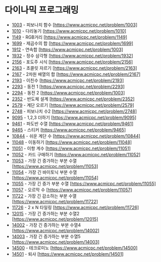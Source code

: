 # 다이나믹 프로그래밍

- [1003](1003/) - 피보나치 함수 [https://www.acmicpc.net/problem/1003]
- [1010](1010/) - 다리놓기 [https://www.acmicpc.net/problem/1010]
- [1149](1149/) - RGB거리 [https://www.acmicpc.net/problem/1149]
- [1699](1699/) - 제곱수의 합 [https://www.acmicpc.net/problem/1699]
- [1912](1912/) - 연속합 [https://www.acmicpc.net/problem/1003]
- [1932](1932/) - 정수 삼각형 [https://www.acmicpc.net/problem/1932]
- [2156](2156/) - 포도주 시식 [https://www.acmicpc.net/problem/2156]
- [2163](2163/) - 초콜릿 자르기 [https://www.acmicpc.net/problem/2163]
- [2167](2167/) - 2차원 배열의 합 [https://www.acmicpc.net/problem/2167]
- [2193](2193/) - 이친수 [https://www.acmicpc.net/problem/2193]
- [2293](2293/) - 동전 1 [https://www.acmicpc.net/problem/2293]
- [2294](2294/) - 동전 2 [https://www.acmicpc.net/problem/1003]
- [2352](2352/) - 반도체 설계 [https://www.acmicpc.net/problem/2352]
- [2579](2579/) - 계단 오르기 [https://www.acmicpc.net/problem/2579]
- [2748](2748/) - 피보나치 수2 [https://www.acmicpc.net/problem/2748]
- [9095](9095/) - 1,2,3 더하기 [https://www.acmicpc.net/problem/9095]
- [9461](9461/) - 파도반 수열 [https://www.acmicpc.net/problem/9461]
- [9465](9465/) - 스티커 [https://www.acmicpc.net/problem/9465]
- [10844](10844/) - 쉬운 계단 수 [https://www.acmicpc.net/problem/10844]
- [11048](11048/) - 이동하기 [https://www.acmicpc.net/problem/11048]
- [11051](11051/) - 이항 계수 [https://www.acmicpc.net/problem/11051]
- [11052](11052/) - 카드 구매하기 [https://www.acmicpc.net/problem/11052]
- [11053](11053/) - 가장 긴 증가하는 부분 수열 [https://www.acmicpc.net/problem/11053]
- [11054](11054/) - 가장 긴 바이토닉 부분 수열 [https://www.acmicpc.net/problem/11054]
- [11055](11055/) - 가장 긴 증가 부분 수열 [https://www.acmicpc.net/problem/11055]
- [11057](11057/) - 오르막 수 [https://www.acmicpc.net/problem/11057]
- [11722](11722/) - 가장 긴 감소하는 부분 수열 [https://www.acmicpc.net/problem/11722]
- [11726](11726/) - 2 x N 타일링 [https://www.acmicpc.net/problem/11726]
- [12015](12015/) - 가장 긴 증가하는 부분 수열2 [https://www.acmicpc.net/problem/12015]
- [14002](14002/) - 가장 긴 증가하는 부분 수열4 [https://www.acmicpc.net/problem/14002]
- [14003](14003/) - 가장 긴 증가하는 부분 수열5 [https://www.acmicpc.net/problem/14003]
- [14500](14500/) - 테크로미노 [https://www.acmicpc.net/problem/14500]
- [14501](14501/) - 퇴사 [https://www.acmicpc.net/problem/14501]

